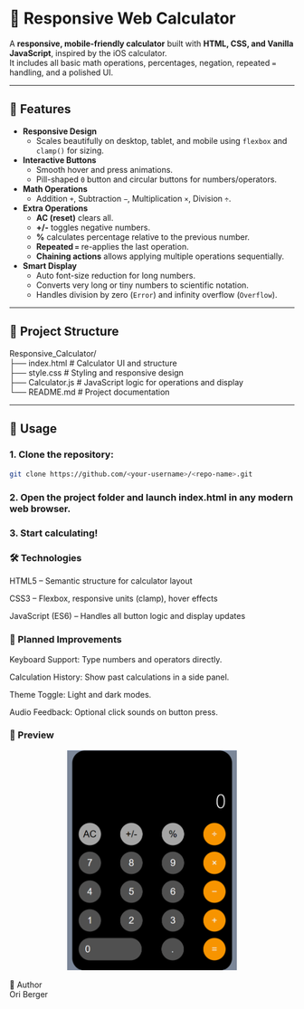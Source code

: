 # 🧮 Responsive Web Calculator

A **responsive, mobile-friendly calculator** built with **HTML, CSS, and Vanilla JavaScript**, inspired by the iOS calculator.  
It includes all basic math operations, percentages, negation, repeated `=` handling, and a polished UI.

---

## 🚀 Features

- **Responsive Design**
  - Scales beautifully on desktop, tablet, and mobile using `flexbox` and `clamp()` for sizing.
- **Interactive Buttons**
  - Smooth hover and press animations.
  - Pill-shaped `0` button and circular buttons for numbers/operators.
- **Math Operations**
  - Addition `+`, Subtraction `−`, Multiplication `×`, Division `÷`.
- **Extra Operations**
  - **AC (reset)** clears all.
  - **+/-** toggles negative numbers.
  - **%** calculates percentage relative to the previous number.
  - **Repeated `=`** re-applies the last operation.
  - **Chaining actions** allows applying multiple operations sequentially.
- **Smart Display**
  - Auto font-size reduction for long numbers.
  - Converts very long or tiny numbers to scientific notation.
  - Handles division by zero (`Error`) and infinity overflow (`Overflow`).

---

## 📂 Project Structure

Responsive_Calculator/ <br>
├── index.html # Calculator UI and structure <br>
├── style.css # Styling and responsive design <br>
├── Calculator.js # JavaScript logic for operations and display <br>
└── README.md # Project documentation <br>


---

## 📖 Usage

### 1. Clone the repository:

```bash
git clone https://github.com/<your-username>/<repo-name>.git
```

### 2. Open the project folder and launch index.html in any modern web browser.

### 3. Start calculating!

### 🛠️ Technologies <br>
HTML5 – Semantic structure for calculator layout

CSS3 – Flexbox, responsive units (clamp), hover effects

JavaScript (ES6) – Handles all button logic and display updates

### 🎯 Planned Improvements <br>
Keyboard Support: Type numbers and operators directly.

Calculation History: Show past calculations in a side panel.

Theme Toggle: Light and dark modes.

Audio Feedback: Optional click sounds on button press.

### 📸 Preview
<p align="center">
  <img src="image.png" alt="Preview" width="300">
</p>

👤 Author <br>
Ori Berger